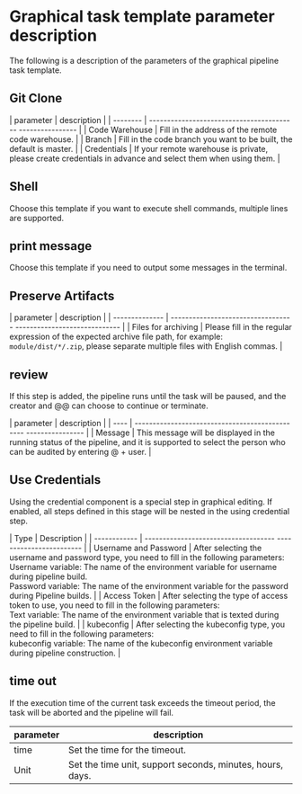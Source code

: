 # Graphical task template parameter description

The following is a description of the parameters of the graphical pipeline task template.

## Git Clone

| parameter | description |
| -------- | ----------------------------------------- ---------------- |
| Code Warehouse | Fill in the address of the remote code warehouse. |
| Branch | Fill in the code branch you want to be built, the default is master. |
| Credentials | If your remote warehouse is private, please create credentials in advance and select them when using them. |

## Shell

Choose this template if you want to execute shell commands, multiple lines are supported.

## print message

Choose this template if you need to output some messages in the terminal.

## Preserve Artifacts

| parameter | description |
| -------------- | ---------------------------------- ----------------------------- |
| Files for archiving | Please fill in the regular expression of the expected archive file path, for example: `module/dist/*/.zip`, please separate multiple files with English commas. |

## review

If this step is added, the pipeline runs until the task will be paused, and the creator and @@ can choose to continue or terminate.

| parameter | description |
| ---- | ----------------------------------------------- ---------------- |
| Message | This message will be displayed in the running status of the pipeline, and it is supported to select the person who can be audited by entering @ + user. |

## Use Credentials

Using the credential component is a special step in graphical editing. If enabled, all steps defined in this stage will be nested in the using credential step.

| Type | Description |
| ------------ | ------------------------------------ ------------------------ |
| Username and Password | After selecting the username and password type, you need to fill in the following parameters:<br />Username variable: The name of the environment variable for username during pipeline build. <br />Password variable: The name of the environment variable for the password during Pipeline builds. |
| Access Token | After selecting the type of access token to use, you need to fill in the following parameters:<br />Text variable: The name of the environment variable that is texted during the pipeline build. |
| kubeconfig | After selecting the kubeconfig type, you need to fill in the following parameters:<br />kubeconfig variable: The name of the kubeconfig environment variable during pipeline construction. |

## time out

If the execution time of the current task exceeds the timeout period, the task will be aborted and the pipeline will fail.

| parameter | description |
| ---- | ----------------------------------------- |
| time | Set the time for the timeout. |
| Unit | Set the time unit, support seconds, minutes, hours, days. |